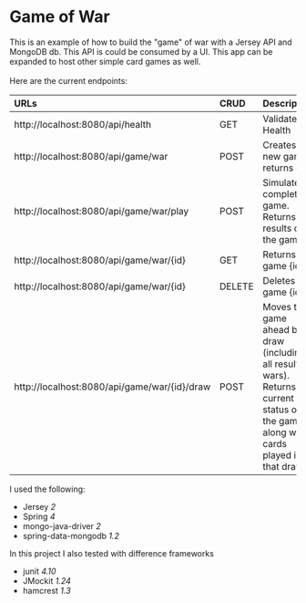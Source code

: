 # Game of War
This is an example of how to build the "game" of war with a Jersey API and MongoDB db.
 This API is could be consumed by a UI. This app can be expanded to host other 
 simple card games as well. 
 </br></br>
 Here are the current endpoints:
 
| URLs        | CRUD           |  Description | 
| :------------- |:-------------|:-------------|
| http://localhost:8080/api/health | GET | Validates Health|
| http://localhost:8080/api/game/war | POST | Creates new game, returns {id} |
| http://localhost:8080/api/game/war/play | POST | Simulates a complete game. Returns results of the game. |
| http://localhost:8080/api/game/war/{id} | GET | Returns game {id} | 
| http://localhost:8080/api/game/war/{id} | DELETE | Deletes game {id} | 
| http://localhost:8080/api/game/war/{id}/draw | POST | Moves the game ahead by 1 draw (including all resulting wars). Returns current status of the game along with cards played in that draw. |  
 
 I used the following:
- Jersey _2_
- Spring _4_
- mongo-java-driver _2_
- spring-data-mongodb _1.2_

In this project I also tested with difference frameworks
- junit _4.10_
- JMockit _1.24_
- hamcrest _1.3_
